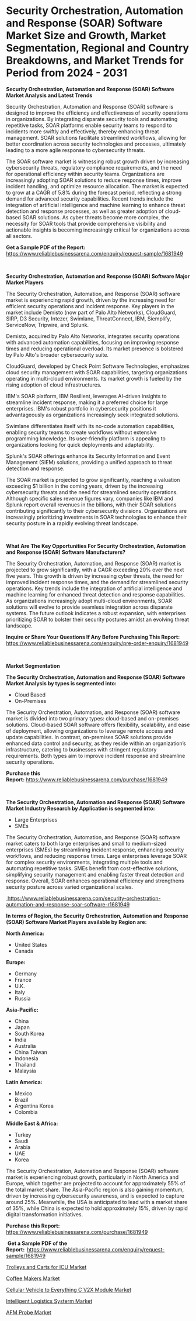 <p><h1>Security Orchestration, Automation and Response (SOAR) Software Market Size and Growth, Market Segmentation, Regional and Country Breakdowns, and Market Trends for Period from 2024 -  2031</h1></p><p><strong>Security Orchestration, Automation and Response (SOAR) Software Market Analysis and Latest Trends</strong></p>
<p><p>Security Orchestration, Automation and Response (SOAR) software is designed to improve the efficiency and effectiveness of security operations in organizations. By integrating disparate security tools and automating repetitive tasks, SOAR platforms enable security teams to respond to incidents more swiftly and effectively, thereby enhancing threat management. SOAR solutions facilitate streamlined workflows, allowing for better coordination across security technologies and processes, ultimately leading to a more agile response to cybersecurity threats.</p><p>The SOAR software market is witnessing robust growth driven by increasing cybersecurity threats, regulatory compliance requirements, and the need for operational efficiency within security teams. Organizations are increasingly adopting SOAR solutions to reduce response times, improve incident handling, and optimize resource allocation. The market is expected to grow at a CAGR of 5.8% during the forecast period, reflecting a strong demand for advanced security capabilities. Recent trends include the integration of artificial intelligence and machine learning to enhance threat detection and response processes, as well as greater adoption of cloud-based SOAR solutions. As cyber threats become more complex, the necessity for SOAR tools that provide comprehensive visibility and actionable insights is becoming increasingly critical for organizations across all sectors.</p></p>
<p><strong>Get a Sample PDF of the Report:&nbsp;</strong> <a href="https://www.reliablebusinessarena.com/enquiry/request-sample/1681949?utm_campaign=1288&utm_medium=2&utm_source=Github&utm_content=ia&utm_term=01102024&utm_id=security-orchestration-automation-and-response-soar-software">https://www.reliablebusinessarena.com/enquiry/request-sample/1681949</a></p>
<p>&nbsp;</p>
<p><strong>Security Orchestration, Automation and Response (SOAR) Software Major Market Players</strong></p>
<p><p>The Security Orchestration, Automation, and Response (SOAR) software market is experiencing rapid growth, driven by the increasing need for efficient security operations and incident response. Key players in the market include Demisto (now part of Palo Alto Networks), CloudGuard, SIRP, D3 Security, Intezer, Swimlane, ThreatConnect, IBM, Siemplify, ServiceNow, Tripwire, and Splunk.</p><p>Demisto, acquired by Palo Alto Networks, integrates security operations with advanced automation capabilities, focusing on improving response times and reducing operational overload. Its market presence is bolstered by Palo Alto's broader cybersecurity suite.</p><p>CloudGuard, developed by Check Point Software Technologies, emphasizes cloud security management with SOAR capabilities, targeting organizations operating in multi-cloud environments. Its market growth is fueled by the rising adoption of cloud infrastructures.</p><p>IBM's SOAR platform, IBM Resilient, leverages AI-driven insights to streamline incident response, making it a preferred choice for large enterprises. IBM's robust portfolio in cybersecurity positions it advantageously as organizations increasingly seek integrated solutions.</p><p>Swimlane differentiates itself with its no-code automation capabilities, enabling security teams to create workflows without extensive programming knowledge. Its user-friendly platform is appealing to organizations looking for quick deployments and adaptability.</p><p>Splunk's SOAR offerings enhance its Security Information and Event Management (SIEM) solutions, providing a unified approach to threat detection and response.</p><p>The SOAR market is projected to grow significantly, reaching a valuation exceeding $1 billion in the coming years, driven by the increasing cybersecurity threats and the need for streamlined security operations. Although specific sales revenue figures vary, companies like IBM and Splunk report overall revenues in the billions, with their SOAR solutions contributing significantly to their cybersecurity divisions. Organizations are increasingly prioritizing investments in SOAR technologies to enhance their security posture in a rapidly evolving threat landscape.</p></p>
<p>&nbsp;</p>
<p><strong>What Are The Key Opportunities For Security Orchestration, Automation and Response (SOAR) Software Manufacturers?</strong></p>
<p><p>The Security Orchestration, Automation, and Response (SOAR) market is projected to grow significantly, with a CAGR exceeding 20% over the next five years. This growth is driven by increasing cyber threats, the need for improved incident response times, and the demand for streamlined security operations. Key trends include the integration of artificial intelligence and machine learning for enhanced threat detection and response capabilities. As organizations increasingly adopt multi-cloud environments, SOAR solutions will evolve to provide seamless integration across disparate systems. The future outlook indicates a robust expansion, with enterprises prioritizing SOAR to bolster their security postures amidst an evolving threat landscape.</p></p>
<p><strong>Inquire or Share Your Questions If Any Before Purchasing This Report:</strong> <a href="https://www.reliablebusinessarena.com/enquiry/pre-order-enquiry/1681949?utm_campaign=1288&utm_medium=2&utm_source=Github&utm_content=ia&utm_term=01102024&utm_id=security-orchestration-automation-and-response-soar-software">https://www.reliablebusinessarena.com/enquiry/pre-order-enquiry/1681949</a></p>
<p>&nbsp;</p>
<p><strong>Market Segmentation</strong></p>
<p><strong>The Security Orchestration, Automation and Response (SOAR) Software Market Analysis by types is segmented into:</strong></p>
<p><ul><li>Cloud Based</li><li>On-Premises</li></ul></p>
<p><p>The Security Orchestration, Automation, and Response (SOAR) software market is divided into two primary types: cloud-based and on-premises solutions. Cloud-based SOAR software offers flexibility, scalability, and ease of deployment, allowing organizations to leverage remote access and update capabilities. In contrast, on-premises SOAR solutions provide enhanced data control and security, as they reside within an organization’s infrastructure, catering to businesses with stringent regulatory requirements. Both types aim to improve incident response and streamline security operations.</p></p>
<p><strong>Purchase this Report:&nbsp;</strong><a href="https://www.reliablebusinessarena.com/purchase/1681949?utm_campaign=1288&utm_medium=2&utm_source=Github&utm_content=ia&utm_term=01102024&utm_id=security-orchestration-automation-and-response-soar-software">https://www.reliablebusinessarena.com/purchase/1681949</a></p>
<p>&nbsp;</p>
<p><strong>The Security Orchestration, Automation and Response (SOAR) Software Market Industry Research by Application is segmented into:</strong></p>
<p><ul><li>Large Enterprises</li><li>SMEs</li></ul></p>
<p><p>The Security Orchestration, Automation, and Response (SOAR) software market caters to both large enterprises and small to medium-sized enterprises (SMEs) by streamlining incident response, enhancing security workflows, and reducing response times. Large enterprises leverage SOAR for complex security environments, integrating multiple tools and automating repetitive tasks. SMEs benefit from cost-effective solutions, simplifying security management and enabling faster threat detection and response. Overall, SOAR enhances operational efficiency and strengthens security posture across varied organizational scales.</p></p>
<p><a href="https://www.reliablebusinessarena.com/security-orchestration-automation-and-response-soar-software-r1681949?utm_campaign=1288&utm_medium=2&utm_source=Github&utm_content=ia&utm_term=01102024&utm_id=security-orchestration-automation-and-response-soar-software">&nbsp;https://www.reliablebusinessarena.com/security-orchestration-automation-and-response-soar-software-r1681949</a></p>
<p><strong>In terms of Region, the Security Orchestration, Automation and Response (SOAR) Software Market Players available by Region are:</strong></p>
<p>
    <p> <strong> North America: </strong>
        <ul>
            <li>United States</li>
            <li>Canada</li>
        </ul>
        </p> 
    <p> <strong> Europe: </strong>
        <ul>
            <li>Germany</li>
            <li>France</li>
            <li>U.K.</li>
            <li>Italy</li>
            <li>Russia</li>
        </ul>
        </p> 
    <p> <strong> Asia-Pacific: </strong>
        <ul>
            <li>China</li>
            <li>Japan</li>
            <li>South Korea</li>
            <li>India</li>
            <li>Australia</li>
            <li>China Taiwan</li>
            <li>Indonesia</li>
            <li>Thailand</li>
            <li>Malaysia</li>
        </ul>
        </p> 
    <p> <strong> Latin America: </strong>
        <ul>
            <li>Mexico</li>
            <li>Brazil</li>
            <li>Argentina Korea</li>
            <li>Colombia</li>
        </ul>
        </p> 
    <p> <strong> Middle East & Africa: </strong>
        <ul>
            <li>Turkey</li>
            <li>Saudi</li>
            <li>Arabia</li>
            <li>UAE</li>
            <li>Korea</li>
        </ul>
    </p>
    </p>
<p><p>The Security Orchestration, Automation and Response (SOAR) software market is experiencing robust growth, particularly in North America and Europe, which together are projected to account for approximately 55% of the total market share. The Asia-Pacific region is also gaining momentum, driven by increasing cybersecurity awareness, and is expected to capture around 25%. Meanwhile, the USA is anticipated to lead with a market share of 35%, while China is expected to hold approximately 15%, driven by rapid digital transformation initiatives.</p></p>
<p><strong>Purchase this Report: </strong><a href="https://www.reliablebusinessarena.com/purchase/1681949?utm_campaign=1288&utm_medium=2&utm_source=Github&utm_content=ia&utm_term=01102024&utm_id=security-orchestration-automation-and-response-soar-software">https://www.reliablebusinessarena.com/purchase/1681949</a></p>
<p>&nbsp;<strong>Get a Sample PDF of the Report:&nbsp;&nbsp;</strong><a href="https://www.reliablebusinessarena.com/enquiry/request-sample/1681949?utm_campaign=1288&utm_medium=2&utm_source=Github&utm_content=ia&utm_term=01102024&utm_id=security-orchestration-automation-and-response-soar-software">https://www.reliablebusinessarena.com/enquiry/request-sample/1681949</a></p>
<p><strong></strong></p>
<p><p><a href="https://issuu.com/reportprime-2/docs/trolleys-and-carts-for-icu-market-s_043fda9f8e505d?utm_campaign=1288&utm_medium=2&utm_source=Github&utm_content=ia&utm_term=01102024&utm_id=security-orchestration-automation-and-response-soar-software">Trolleys and Carts for ICU Market</a></p><p><a href="https://www.linkedin.com/pulse/coffee-makers-market-outlook-complete-industry-analysis-2024-76mdc?utm_campaign=1288&utm_medium=2&utm_source=Github&utm_content=ia&utm_term=01102024&utm_id=security-orchestration-automation-and-response-soar-software">Coffee Makers Market</a></p><p><a href="https://issuu.com/reportprime-2/docs/cellular-vehicle-to-everything-c-v2_87267147c7c435?utm_campaign=1288&utm_medium=2&utm_source=Github&utm_content=ia&utm_term=01102024&utm_id=security-orchestration-automation-and-response-soar-software">Cellular Vehicle to Everything C V2X Module Market</a></p><p><a href="https://github.com/gulaimolin/Market-Research-Report-List-6/blob/main/intelligent-logistics-systerm-market.md?utm_campaign=1288&utm_medium=2&utm_source=Github&utm_content=ia&utm_term=01102024&utm_id=security-orchestration-automation-and-response-soar-software">Intelligent Logistics Systerm Market</a></p><p><a href="https://www.linkedin.com/pulse/afm-probe-market-size-growth-trends-industry-analysis-type-zvikf?utm_campaign=1288&utm_medium=2&utm_source=Github&utm_content=ia&utm_term=01102024&utm_id=security-orchestration-automation-and-response-soar-software">AFM Probe Market</a></p></p>
